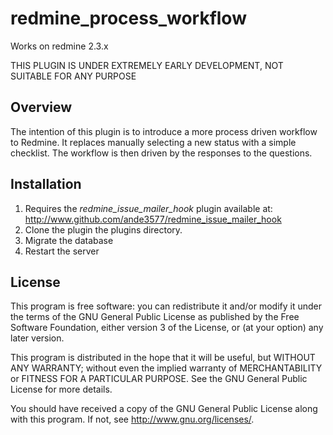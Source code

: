 # redmine_process_workflow

Works on redmine 2.3.x

THIS PLUGIN IS UNDER EXTREMELY EARLY DEVELOPMENT, NOT SUITABLE FOR ANY PURPOSE


## Overview

The intention of this plugin is to introduce a more process driven workflow to 
Redmine.  It replaces manually selecting a new status with a simple checklist.
The workflow is then driven by the responses to the questions.

## Installation

1. Requires the _redmine_issue_mailer_hook_ plugin available at:
  http://www.github.com/ande3577/redmine_issue_mailer_hook
2. Clone the plugin the plugins directory.
3. Migrate the database
4. Restart the server



## License

This program is free software: you can redistribute it and/or modify 
it under the terms of the GNU General Public License as published by
the Free Software Foundation, either version 3 of the License, or
(at your option) any later version.

This program is distributed in the hope that it will be useful,
but WITHOUT ANY WARRANTY; without even the implied warranty of
MERCHANTABILITY or FITNESS FOR A PARTICULAR PURPOSE.  See the
GNU General Public License for more details.

You should have received a copy of the GNU General Public License
along with this program.  If not, see <http://www.gnu.org/licenses/>.



